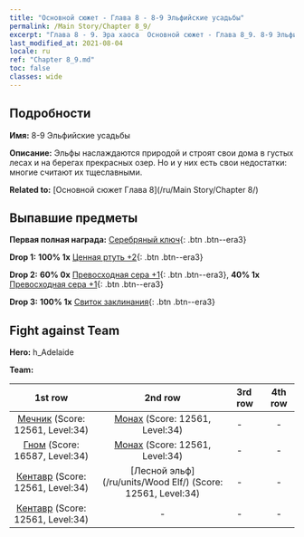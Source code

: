 ```yaml
---
title: "Основной сюжет - Глава 8 - 8-9 Эльфийские усадьбы"
permalink: /Main Story/Chapter 8_9/
excerpt: "Глава 8 - 9. Эра хаоса  Основной сюжет - Глава 8_9. 8-9 Эльфийские усадьбы"
last_modified_at: 2021-08-04
locale: ru
ref: "Chapter 8_9.md"
toc: false
classes: wide
---
```


## Подробности

 **Имя:** 8-9 Эльфийские усадьбы

 **Описание:** Эльфы наслаждаются природой и строят свои дома в густых лесах и на берегах прекрасных озер. Но и у них есть свои недостатки: многие считают их тщеславными.

 **Related to:** [Основной сюжет Глава 8](/ru/Main Story/Chapter 8/)

## Выпавшие предметы

 **Первая полная награда:** [Серебряный ключ](/ItemsRU/con_693/){: .btn .btn--era3}

 **Drop 1:** **100% 1x** [Ценная ртуть +2](/ItemsRU/mat_28/){: .btn .btn--era3}

 **Drop 2:** **60% 0x** [Превосходная сера +1](/ItemsRU/mat_22/){: .btn .btn--era3}, **40% 1x** [Превосходная сера +1](/ItemsRU/mat_22/){: .btn .btn--era3}

 **Drop 3:** **100% 1x** [Свиток заклинания](/ItemsRU/con_694/){: .btn .btn--era3}


## Fight against Team
 **Hero:** h_Adelaide

 **Team:**


  | 1st row | 2nd row | 3rd row | 4th row |
  |:----:|:----:|:----|:----:|
  | [Мечник](/ru/units/Swordsman/) (Score: 12561, Level:34)  | [Монах](/ru/units/Monk/) (Score: 12561, Level:34)  | - | - |
  | [Гном](/ru/units/Dwarf/) (Score: 16587, Level:34)  | [Монах](/ru/units/Monk/) (Score: 12561, Level:34)  | - | - |
  | [Кентавр](/ru/units/Centaur/) (Score: 12561, Level:34)  | [Лесной эльф](/ru/units/Wood Elf/) (Score: 12561, Level:34)  | - | - |
  | [Кентавр](/ru/units/Centaur/) (Score: 12561, Level:34)  | - | - | - |


